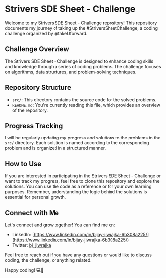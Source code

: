 # Strivers SDE Sheet - Challenge

Welcome to my Strivers SDE Sheet - Challenge repository! This repository documents my journey of taking up the #StriversSheetChallenge, a coding challenge organized by @takeUforward. 

## Challenge Overview
The Strivers SDE Sheet - Challenge is designed to enhance coding skills and knowledge through a series of coding problems. The challenge focuses on algorithms, data structures, and problem-solving techniques.

## Repository Structure
- `src/`: This directory contains the source code for the solved problems.
- `README.md`: You're currently reading this file, which provides an overview of the repository.

## Progress Tracking
I will be regularly updating my progress and solutions to the problems in the `src/` directory. Each solution is named according to the corresponding problem and is organized in a structured manner.

## How to Use
If you are interested in participating in the Strivers SDE Sheet - Challenge or want to track my progress, feel free to clone this repository and explore the solutions. You can use the code as a reference or for your own learning purposes. Remember, understanding the logic behind the solutions is essential for personal growth.

## Connect with Me
Let's connect and grow together! You can find me on:
- LinkedIn: [https://www.linkedin.com/in/bijay-jiwrajka-6b308a225/](https://www.linkedin.com/in/bijay-jiwrajka-6b308a225/)
- Twitter: [bj_jiwrajka](https://twitter.com/bj_jiwrajka)

Feel free to reach out if you have any questions or would like to discuss coding, the challenge, or anything related.

Happy coding! 💻🚀
